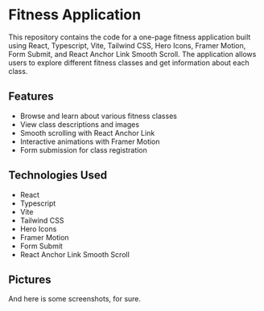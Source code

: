 # Fitness Application

This repository contains the code for a one-page fitness application built using React, Typescript, Vite, Tailwind CSS, Hero Icons, Framer Motion, Form Submit, and React Anchor Link Smooth Scroll. The application allows users to explore different fitness classes and get information about each class.

## Features

- Browse and learn about various fitness classes
- View class descriptions and images
- Smooth scrolling with React Anchor Link
- Interactive animations with Framer Motion
- Form submission for class registration

## Technologies Used

- React
- Typescript
- Vite
- Tailwind CSS
- Hero Icons
- Framer Motion
- Form Submit
- React Anchor Link Smooth Scroll

## Pictures

And here is some screenshots, for sure.
